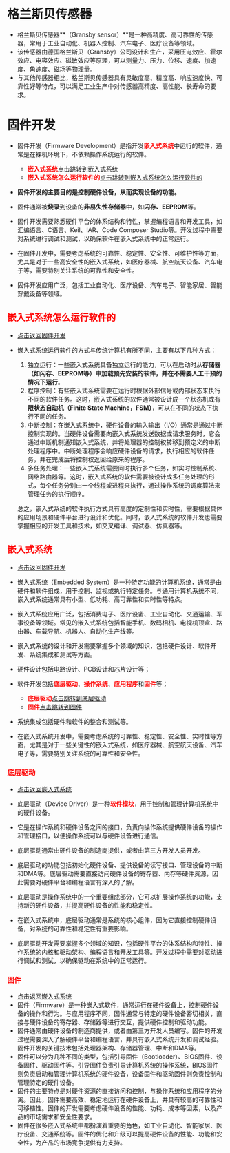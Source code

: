 # 格兰斯贝传感器

* 格兰斯贝传感器**（Gransby sensor）**是一种高精度、高可靠性的传感器，常用于工业自动化、机器人控制、汽车电子、医疗设备等领域。
* 该传感器由德国格兰斯贝（Gransby）公司设计和生产，采用压电效应、霍尔效应、电容效应、磁敏效应等原理，可以测量力、压力、位移、速度、加速度、角速度、磁场等物理量。
* 与其他传感器相比，格兰斯贝传感器具有灵敏度高、精度高、响应速度快、可靠性好等特点，可以满足工业生产中对传感器高精度、高性能、长寿命的要求。



# 固件开发

* 固件开发（Firmware Development）是指开发<font color='red'>**嵌入式系统**</font>中运行的软件，通常是在裸机环境下，不依赖操作系统运行的软件。
  * <font color='red'>**嵌入式系统**</font>[点击跳转到嵌入式系统](#嵌入式系统)<a id = "返回固件开发"></a>
  * <font color='red'>**嵌入式系统怎么运行软件的**</font>[点击跳转到嵌入式系统怎么运行软件的](#嵌入式系统怎么运行软件的)<a id = "返回固件开发2"></a>
  
* **固件开发的主要目的是控制硬件设备，从而实现设备的功能。**
* 固件通常被**烧录**到设备的**非易失性存储器**中，如**闪存、EEPROM**等。
* 固件开发需要熟悉硬件平台的体系结构和特性，掌握编程语言和开发工具，如汇编语言、C语言、Keil、IAR、Code Composer Studio等。开发过程中需要对系统进行调试和测试，以确保软件在嵌入式系统中的正常运行。
* 在固件开发中，需要考虑系统的可靠性、稳定性、安全性、可维护性等方面，尤其是对于一些高安全性的嵌入式系统，如医疗器械、航空航天设备、汽车电子等，需要特别关注系统的可靠性和安全性。
* 固件开发应用广泛，包括工业自动化、医疗设备、汽车电子、智能家居、智能穿戴设备等领域。



## <font color='red'>**嵌入式系统怎么运行软件的**</font>

* <a href="#返回固件开发2">点击返回固件开发</a>

* 嵌入式系统运行软件的方式与传统计算机有所不同，主要有以下几种方式：

  1. 独立运行：一些嵌入式系统具备独立运行的能力，可以在启动时从**存储器（如闪存、EEPROM等）中加载预先安装的软件，并在不需要人工干预的情况下运行**。
  2. 程序控制：有些嵌入式系统需要在运行时根据外部信号或内部状态来执行不同的软件任务。这时，嵌入式系统的软件通常被设计成一个状态机或有**限状态自动机（Finite State Machine，FSM）**，可以在不同的状态下执行不同的任务。
  3. 中断控制：在嵌入式系统中，硬件设备的输入输出（I/O）通常是通过中断控制实现的。当硬件设备需要向嵌入式系统发送数据或请求服务时，它会通过中断机制通知嵌入式系统，并将处理器的控制权转移到预定义的中断处理程序中。中断处理程序会响应硬件设备的请求，执行相应的软件任务，并在完成后将控制权返回给原来的程序。
  4. 多任务处理：一些嵌入式系统需要同时执行多个任务，如实时控制系统、网络路由器等。这时，嵌入式系统的软件需要被设计成多任务处理的形式，每个任务分别由一个线程或进程来执行，通过操作系统的调度算法来管理任务的执行顺序。

  总之，嵌入式系统的软件执行方式具有高度的定制性和实时性，需要根据具体的应用场景和硬件平台进行设计和优化。同时，嵌入式系统的软件开发也需要掌握相应的开发工具和技术，如交叉编译、调试器、仿真器等。



## <font color='red'>**嵌入式系统**</font>

* <a href="#返回固件开发">点击返回固件开发</a>

* 嵌入式系统（Embedded System）是一种特定功能的计算机系统，通常是由硬件和软件组成，用于控制、监视或执行特定任务。与通用计算机系统不同，嵌入式系统通常具有小型、低功耗、高可靠性和实时性等特点。
* 嵌入式系统应用广泛，包括消费电子、医疗设备、工业自动化、交通运输、军事设备等领域。常见的嵌入式系统包括智能手机、数码相机、电视机顶盒、路由器、车载导航、机器人、自动化生产线等。
* 嵌入式系统的设计和开发需要掌握多个领域的知识，包括硬件设计、软件开发、系统集成和测试等方面。
* 硬件设计包括电路设计、PCB设计和芯片设计等；
* 软件开发包括<font color='red'>**底层驱动**</font>、<font color='red'>**操作系统**</font>、<font color='red'>**应用程序**</font>和<font color='red'>**固件**</font>等；
  * <font color='red'>**底层驱动**</font>[点击跳转到底层驱动](#底层驱动)<a id = "返回嵌入式系统"></a>
  * <font color='red'>**固件**</font>[点击跳转到固件](#固件)<a id = "返回嵌入式系统2"></a>
* 系统集成包括硬件和软件的整合和测试等。
* 在嵌入式系统开发中，需要考虑系统的可靠性、稳定性、安全性、实时性等方面，尤其是对于一些关键性的嵌入式系统，如医疗器械、航空航天设备、汽车电子等，需要特别关注系统的可靠性和安全性。



### <font color='red'>**底层驱动**</font>

* <a href="#返回嵌入式系统">点击返回嵌入式系统</a>

* 底层驱动（Device Driver）是一种<font color='red'>**软件模块**</font>，用于控制和管理计算机系统中的硬件设备。

* 它是在操作系统和硬件设备之间的接口，负责向操作系统提供硬件设备的操作和管理接口，以便操作系统可以与硬件设备进行通信。

* 底层驱动通常由硬件设备的制造商提供，或者由第三方开发人员开发。

* 底层驱动的功能包括初始化硬件设备、提供设备的读写接口、管理设备的中断和DMA等。底层驱动需要直接访问硬件设备的寄存器、内存等硬件资源，因此需要对硬件平台和编程语言有深入的了解。

* 底层驱动是操作系统中的一个重要组成部分，它可以扩展操作系统的功能，支持新的硬件设备，并提高硬件设备的性能和稳定性。

* 在嵌入式系统中，底层驱动通常是系统的核心组件，因为它直接控制硬件设备，对系统的可靠性和稳定性有重要影响。

* 底层驱动开发需要掌握多个领域的知识，包括硬件平台的体系结构和特性、操作系统的内核和驱动架构、编程语言和开发工具等。开发过程中需要对驱动进行调试和测试，以确保驱动在系统中的正常运行。



### <font color='red'>**固件**</font>

* <a href="#返回嵌入式系统2">点击返回嵌入式系统</a>
* 固件（Firmware）是一种嵌入式软件，通常运行在硬件设备上，控制硬件设备的操作和行为。与应用程序不同，固件通常与特定的硬件设备密切相关，直接与硬件设备的寄存器、存储器等进行交互，提供硬件控制和驱动功能。
* 固件通常由硬件设备的制造商提供，或者由第三方开发人员编写。固件的开发过程需要深入了解硬件平台和编程语言，并具有嵌入式系统开发和调试经验。固件开发的关键技术包括处理器架构、存储器管理、中断和DMA等。
* 固件可以分为几种不同的类型，包括引导固件（Bootloader）、BIOS固件、设备固件、驱动固件等。引导固件负责引导计算机系统的操作系统，BIOS固件则负责启动和管理计算机系统的硬件设备，设备固件和驱动固件则负责控制和管理特定的硬件设备。
* 固件的主要特点是对硬件资源的直接访问和控制，与操作系统和应用程序的分离。因此，固件需要高效、稳定地运行在硬件设备上，并具有较高的可靠性和可移植性。固件的开发需要考虑硬件设备的性能、功耗、成本等因素，以及产品的市场需求和安全性要求。
* 固件在很多嵌入式系统中都扮演着重要的角色，如工业自动化、智能家居、医疗设备、交通系统等。固件的优化和升级可以提高硬件设备的性能、功能和安全性，为产品的市场竞争提供有力支持。

